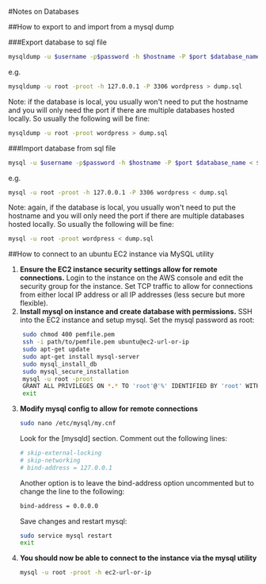 #Notes on Databases

##How to export to and import from a mysql dump

###Export database to sql file
```bash
mysqldump -u $username -p$password -h $hostname -P $port $database_name > $file.sql
```
e.g.
```bash
mysqldump -u root -proot -h 127.0.0.1 -P 3306 wordpress > dump.sql
```
Note: if the database is local, you usually won't need to put the hostname and you will only need the port if there are multiple databases hosted locally. So usually the following will be fine:
```bash
mysqldump -u root -proot wordpress > dump.sql
```
###Import database from sql file
```bash
mysql -u $username -p$password -h $hostname -P $port $database_name < $file.sql
```
e.g.
```bash
mysql -u root -proot -h 127.0.0.1 -P 3306 wordpress < dump.sql
```
Note: again, if the database is local, you usually won't need to put the hostname and you will only need the port if there are multiple databases hosted locally. So usually the following will be fine:
```bash
mysql -u root -proot wordpress < dump.sql
```

##How to connect to an ubuntu EC2 instance via MySQL utility
1. **Ensure the EC2 instance security settings allow for remote connections.**
Login to the instance on the AWS console and edit the security group for the instance. Set TCP traffic to allow for connections from either local IP address or all IP addresses (less secure but more flexible).
2. **Install mysql on instance and create database with permissions.**
	SSH into the EC2 instance and setup mysql. Set the mysql password as root:
```bash
	sudo chmod 400 pemfile.pem
	ssh -i path/to/pemfile.pem ubuntu@ec2-url-or-ip
	sudo apt-get update
	sudo apt-get install mysql-server
	sudo mysql_install_db
	sudo mysql_secure_installation
	mysql -u root -proot
	GRANT ALL PRIVILEGES ON *.* TO 'root'@'%' IDENTIFIED BY 'root' WITH GRANT OPTION; FLUSH PRIVILEGES; CREATE DATABASE IF NOT EXISTS db;
	exit
```
3. **Modify mysql config to allow for remote connections**
	```bash
	sudo nano /etc/mysql/my.cnf
	```
	Look for the [mysqld] section. Comment out the following lines:
	```bash
	# skip-external-locking
	# skip-networking
	# bind-address = 127.0.0.1
	```
	Another option is to leave the bind-address option uncommented but to change the line to the following:
	```bash
	bind-address = 0.0.0.0
	```
	Save changes and restart mysql:
	```bash
	sudo service mysql restart
	exit
	```
4. **You should now be able to connect to the instance via the mysql utility**
	```bash
	mysql -u root -proot -h ec2-url-or-ip
	```
